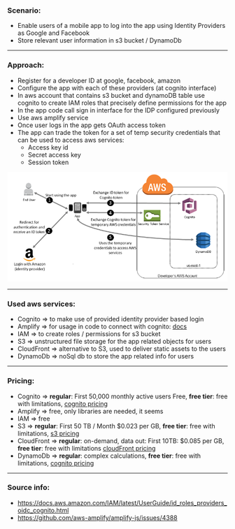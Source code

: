 ### Scenario:
* Enable users of a mobile app to log into the app using Identity Providers as Google and Facebook
* Store relevant user information in s3 bucket / DynamoDb

-------------------------------------------------------------------------------------------------------------------------------
### Approach:
* Register for a developer ID at google, facebook, amazon
* Configure the app with each of these providers (at cognito interface)
* In aws account that contains s3 bucket and dynamoDB table use cognito to create IAM roles that precisely define permissions for the app
* In the app code call sign in interface for the IDP configured previously 
* Use aws amplify service
* Once user logs in the app gets OAuth access token
* The app can trade the token for a set of temp security credentials that can be used to access aws services:
  * Access key id
  * Secret access key
  * Session token


![testImage](https://github.com/ArtemAlagizov/aws-scenarios/blob/master/images/mobile-app-web-identity-federation.diagram.png)

-------------------------------------------------------------------------------------------------------------------------------
### Used aws services:
* Cognito => to make use of provided identity provider based login
* Amplify => for usage in code to connect with cognito: [docs](https://aws-amplify.github.io/docs/android/authentication)
* IAM => to create roles / permissions for s3 bucket
* S3 => unstructured file storage for the app related objects for users
* CloudFront => alternative to S3, used to deliver static assets to the users
* DynamoDb => noSql db to store the app related info for users

-------------------------------------------------------------------------------------------------------------------------------
### Pricing:
* Cognito => **regular**: First 50,000	monthly active users Free, **free tier**: free with limitations, [cognito pricing](https://aws.amazon.com/cognito/pricing/)
* Amplify => free, only libraries are needed, it seems
* IAM => free
* S3 => **regular**: First 50 TB / Month	$0.023 per GB, **free tier**: free with limitations, [s3 pricing](https://aws.amazon.com/s3/pricing/)
* CloudFront => **regular**: on-demand, data out: First 10TB: $0.085 per GB, **free tier**: free with limitations [cloudFront pricing](https://aws.amazon.com/cloudfront/pricing/)
* DynamoDb => **regular**: complex calculations, **free tier**: free with limitations, [cognito pricing](https://aws.amazon.com/dynamodb/pricing/provisioned/)

-------------------------------------------------------------------------------------------------------------------------------
### Source info: 
* https://docs.aws.amazon.com/IAM/latest/UserGuide/id_roles_providers_oidc_cognito.html
* https://github.com/aws-amplify/amplify-js/issues/4388

